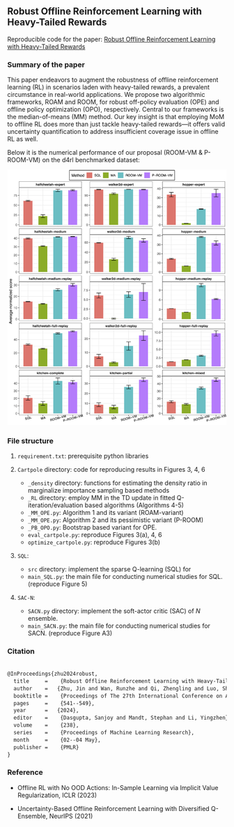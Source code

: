 Robust Offline Reinforcement Learning with Heavy-Tailed Rewards
---------------

Reproducible code for the paper: [Robust Offline Reinforcement Learning with Heavy-Tailed Rewards](https://arxiv.org/abs/2310.18715)

### Summary of the paper

This paper endeavors to augment the robustness of offline reinforcement learning (RL) in scenarios laden with heavy-tailed rewards, a prevalent circumstance in real-world applications. We propose two algorithmic frameworks, ROAM and ROOM, for robust off-policy evaluation (OPE) and offline policy optimization (OPO), respectively. Central to our frameworks is the median-of-means (MM) method. Our key insight is that employing MoM to offline RL does more than just tackle heavy-tailed rewards—it offers valid uncertainty quantification to address insufficient coverage issue in offline RL as well.

Below it is the numerical performance of our proposal (ROOM-VM & P-ROOM-VM) on the d4rl benchmarked dataset:

![](./figure/sql_bar.png)

### File structure

1. `requirement.txt`: prerequisite python libraries

2. `Cartpole` directory: code for reproducing results in Figures 3, 4, 6
   - `_density` directory: functions for estimating the density ratio in marginalize importance sampling based methods
   - `_RL` directory: employ MM in the TD update in fitted Q-iteration/evaluation based algorithms (Algorithms 4-5)
   - `_MM_OPE.py`: Algorithm 1 and its variant (ROAM-variant)
   - `_MM_OPE.py`: Algorithm 2 and its pessimistic variant (P-ROOM)
   - `_PB_OPO.py`: Bootstrap based variant for OPE.
   - `eval_cartpole.py`: reproduce Figures 3(a), 4, 6
   - `optimize_cartpole.py`: reproduce Figures 3(b)

3. `SQL`:
   - `src` directory: implement the sparse Q-learning (SQL) for 
   - `main_SQL.py`: the main file for conducting numerical studies for SQL. (reproduce Figure 5)

4. `SAC-N`:
   - `SACN.py` directory: implement the soft-actor critic (SAC) of $N$ ensemble.
   - `main_SACN.py`: the main file for conducting numerical studies for SACN. (reproduce Figure A3)
  
### Citation

```tex

@InProceedings{zhu2024robust,
  title     = 	 {Robust Offline Reinforcement Learning with Heavy-Tailed Rewards},
  author    =   {Zhu, Jin and Wan, Runzhe and Qi, Zhengling and Luo, Shikai and Shi, Chengchun},
  booktitle = 	 {Proceedings of The 27th International Conference on Artificial Intelligence and Statistics},
  pages     = 	 {541--549},
  year      =   {2024},
  editor    = 	 {Dasgupta, Sanjoy and Mandt, Stephan and Li, Yingzhen},
  volume    = 	 {238},
  series    = 	 {Proceedings of Machine Learning Research},
  month     = 	 {02--04 May},
  publisher =    {PMLR}
}
```

### Reference

- Offline RL with No OOD Actions: In-Sample Learning via Implicit Value Regularization, ICLR (2023)

- Uncertainty-Based Offline Reinforcement Learning with Diversified Q-Ensemble, NeurIPS (2021)
